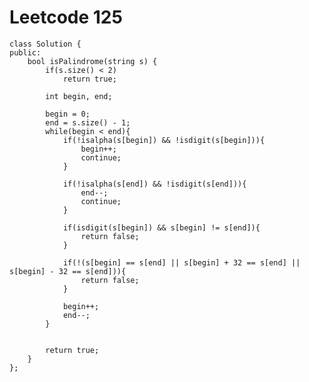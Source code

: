 # Leetcode 125
    class Solution {
    public:
        bool isPalindrome(string s) {
            if(s.size() < 2)
                return true;

            int begin, end;

            begin = 0;
            end = s.size() - 1;
            while(begin < end){
                if(!isalpha(s[begin]) && !isdigit(s[begin])){
                    begin++;
                    continue;
                }

                if(!isalpha(s[end]) && !isdigit(s[end])){
                    end--;
                    continue;
                }

                if(isdigit(s[begin]) && s[begin] != s[end]){
                    return false;
                }

                if(!(s[begin] == s[end] || s[begin] + 32 == s[end] || s[begin] - 32 == s[end])){
                    return false;
                }

                begin++;
                end--;
            }


            return true;
        }
    };
